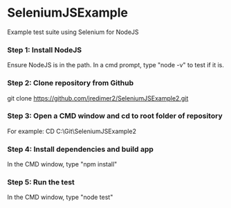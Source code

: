 # SeleniumJSExample
Example test suite using Selenium for NodeJS

### Step 1: Install NodeJS
Ensure NodeJS is in the path. In a cmd prompt, type "node -v" to test if it is.

### Step 2: Clone repository from Github 
git clone https://github.com/jredimer2/SeleniumJSExample2.git

### Step 3: Open a CMD window and cd to root folder of repository
For example: CD C:\Git\SeleniumJSExample2

### Step 4: Install dependencies and build app
In the CMD window, type "npm install"

### Step 5: Run the test
In the CMD window, type "node test"